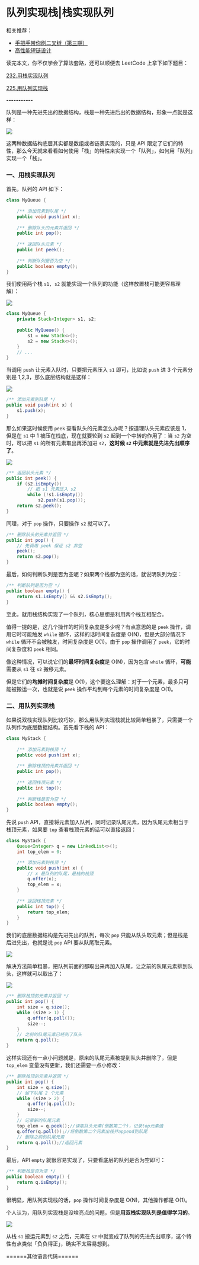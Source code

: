 # 队列实现栈|栈实现队列

相关推荐：
  * [手把手带你刷二叉树（第三期）](https://labuladong.gitbook.io/algo)
  * [高性能短链设计](https://labuladong.gitbook.io/algo)

读完本文，你不仅学会了算法套路，还可以顺便去 LeetCode 上拿下如下题目：

[232.用栈实现队列](https://leetcode-cn.com/problems/implement-queue-using-stacks)

[225.用队列实现栈](https://leetcode-cn.com/problems/implement-stack-using-queues)

**-----------**

队列是一种先进先出的数据结构，栈是一种先进后出的数据结构，形象一点就是这样：

![](../pictures/%E6%A0%88%E9%98%9F%E5%88%97/1.jpg)

这两种数据结构底层其实都是数组或者链表实现的，只是 API 限定了它们的特性，那么今天就来看看如何使用「栈」的特性来实现一个「队列」，如何用「队列」实现一个「栈」。

### 一、用栈实现队列

首先，队列的 API 如下：

```java
class MyQueue {
    
    /** 添加元素到队尾 */
    public void push(int x);
    
    /** 删除队头的元素并返回 */
    public int pop();
    
    /** 返回队头元素 */
    public int peek();
    
    /** 判断队列是否为空 */
    public boolean empty();
}
```

我们使用两个栈 `s1, s2` 就能实现一个队列的功能（这样放置栈可能更容易理解）：

![](../pictures/%E6%A0%88%E9%98%9F%E5%88%97/2.jpg)

```java
class MyQueue {
    private Stack<Integer> s1, s2;
    
    public MyQueue() {
        s1 = new Stack<>();
        s2 = new Stack<>();
    }
    // ...
}
```

当调用 `push` 让元素入队时，只要把元素压入 `s1` 即可，比如说 `push` 进 3 个元素分别是 1,2,3，那么底层结构就是这样：

![](../pictures/%E6%A0%88%E9%98%9F%E5%88%97/3.jpg)

```java
/** 添加元素到队尾 */
public void push(int x) {
    s1.push(x);
}
```

那么如果这时候使用 `peek` 查看队头的元素怎么办呢？按道理队头元素应该是 1，但是在 `s1` 中 1 被压在栈底，现在就要轮到 `s2` 起到一个中转的作用了：当 `s2` 为空时，可以把 `s1` 的所有元素取出再添加进 `s2`，**这时候 `s2` 中元素就是先进先出顺序了**。

![](../pictures/%E6%A0%88%E9%98%9F%E5%88%97/4.jpg)

```java
/** 返回队头元素 */
public int peek() {
    if (s2.isEmpty())
        // 把 s1 元素压入 s2
        while (!s1.isEmpty())
            s2.push(s1.pop());
    return s2.peek();
}
```

同理，对于 `pop` 操作，只要操作 `s2` 就可以了。

```java
/** 删除队头的元素并返回 */
public int pop() {
    // 先调用 peek 保证 s2 非空
    peek();
    return s2.pop();
}
```

最后，如何判断队列是否为空呢？如果两个栈都为空的话，就说明队列为空：

```java
/** 判断队列是否为空 */
public boolean empty() {
    return s1.isEmpty() && s2.isEmpty();
}
```

至此，就用栈结构实现了一个队列，核心思想是利用两个栈互相配合。

值得一提的是，这几个操作的时间复杂度是多少呢？有点意思的是 `peek` 操作，调用它时可能触发 `while` 循环，这样的话时间复杂度是 O(N)，但是大部分情况下 `while` 循环不会被触发，时间复杂度是 O(1)。由于 `pop` 操作调用了 `peek`，它的时间复杂度和 `peek` 相同。

像这种情况，可以说它们的**最坏时间复杂度**是 O(N)，因为包含 `while` 循环，**可能**需要从 `s1` 往 `s2` 搬移元素。

但是它们的**均摊时间复杂度**是 O(1)，这个要这么理解：对于一个元素，最多只可能被搬运一次，也就是说 `peek` 操作平均到每个元素的时间复杂度是 O(1)。

### 二、用队列实现栈

如果说双栈实现队列比较巧妙，那么用队列实现栈就比较简单粗暴了，只需要一个队列作为底层数据结构。首先看下栈的 API：

```java
class MyStack {
    
    /** 添加元素到栈顶 */
    public void push(int x);
    
    /** 删除栈顶的元素并返回 */
    public int pop();
    
    /** 返回栈顶元素 */
    public int top();
    
    /** 判断栈是否为空 */
    public boolean empty();
}
```

先说 `push` API，直接将元素加入队列，同时记录队尾元素，因为队尾元素相当于栈顶元素，如果要 `top` 查看栈顶元素的话可以直接返回：

```java
class MyStack {
    Queue<Integer> q = new LinkedList<>();
    int top_elem = 0;

    /** 添加元素到栈顶 */
    public void push(int x) {
        // x 是队列的队尾，是栈的栈顶
        q.offer(x);
        top_elem = x;
    }
    
    /** 返回栈顶元素 */
    public int top() {
        return top_elem;
    }
}
```

我们的底层数据结构是先进先出的队列，每次 `pop` 只能从队头取元素；但是栈是后进先出，也就是说 `pop` API 要从队尾取元素。

![](../pictures/%E6%A0%88%E9%98%9F%E5%88%97/5.jpg)

解决方法简单粗暴，把队列前面的都取出来再加入队尾，让之前的队尾元素排到队头，这样就可以取出了：

![](../pictures/%E6%A0%88%E9%98%9F%E5%88%97/6.jpg)

```java
/** 删除栈顶的元素并返回 */
public int pop() {
    int size = q.size();
    while (size > 1) {
        q.offer(q.poll());
        size--;
    }
    // 之前的队尾元素已经到了队头
    return q.poll();
}
```

这样实现还有一点小问题就是，原来的队尾元素被提到队头并删除了，但是 `top_elem` 变量没有更新，我们还需要一点小修改：

```java
/** 删除栈顶的元素并返回 */
public int pop() {
    int size = q.size();
    // 留下队尾 2 个元素
    while (size > 2) {
        q.offer(q.poll());
        size--;
    }
    // 记录新的队尾元素
    top_elem = q.peek();//读取队头元素(倒数第二个)，记录top元素值
    q.offer(q.poll());//将倒数第二个元素出栈并append到队尾
    // 删除之前的队尾元素
    return q.poll();//返回元素
}
```

最后，API `empty` 就很容易实现了，只要看底层的队列是否为空即可：

```java
/** 判断栈是否为空 */
public boolean empty() {
    return q.isEmpty();
}
```

很明显，用队列实现栈的话，`pop` 操作时间复杂度是 O(N)，其他操作都是 O(1)​。​

个人认为，用队列实现栈是没啥亮点的问题，但是**用双栈实现队列是值得学习的**。

![](../pictures/%E6%A0%88%E9%98%9F%E5%88%97/4.jpg)

从栈 `s1` 搬运元素到 `s2` 之后，元素在 `s2` 中就变成了队列的先进先出顺序，这个特性有点类似「负负得正」，确实不太容易想到。


======其他语言代码======